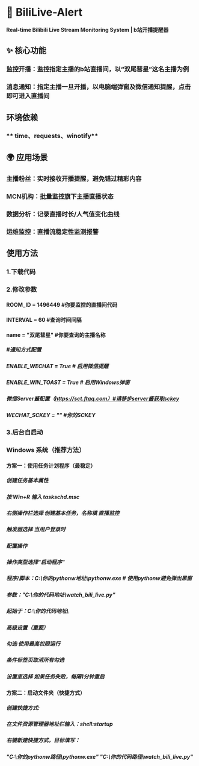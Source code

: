 # 🚀 BiliLive-Alert 
 **Real-time Bilibili Live Stream Monitoring System | b站开播提醒器**
## ✨ 核心功能
### **监控开播**：监控指定主播的b站直播间，以“双尾彗星”这名主播为例
### **消息通知**：指定主播一旦开播，以电脑端弹窗及微信通知提醒，点击即可进入直播间
## 环境依赖
### ** time、requests、winotify**
## 🌍 应用场景
### 主播粉丝：实时接收开播提醒，避免错过精彩内容
### MCN机构：批量监控旗下主播直播状态
### 数据分析：记录直播时长/人气值变化曲线
### 运维监控：直播流稳定性监测报警
## 使用方法
### 1.下载代码
### 2.修改参数
#### ROOM_ID = 1496449 #你要监控的直播间代码
#### INTERVAL = 60 #查询时间间隔
#### name = "双尾彗星" #你要查询的主播名称
##### #通知方式配置
##### ENABLE_WECHAT = True # 启用微信提醒
##### ENABLE_WIN_TOAST = True  # 启用Windows弹窗
##### 微信Server酱配置（https://sct.ftqq.com）#请移步server酱获取sckey
##### WECHAT_SCKEY = "" #你的SCKEY
### 3.后台自启动
###  Windows 系统（推荐方法）
#### 方案一：使用任务计划程序（最稳定）
##### 创建任务基本属性
##### 按 Win+R 输入 taskschd.msc
##### 右侧操作栏选择 创建基本任务，名称填 直播监控
##### 触发器选择 当用户登录时
##### 配置操作
##### 操作类型选择"启动程序"
##### 程序/脚本：C:\你的pythonw地址\pythonw.exe  # 使用pythonw避免弹出黑窗
##### 参数："C:\你的代码地址\watch_bili_live.py"
##### 起始于：C:\你的代码地址\
##### 高级设置（重要）
##### 勾选 使用最高权限运行
##### 条件标签页取消所有勾选
##### 设置里选择 如果任务失败，每隔1分钟重启
#### 方案二：启动文件夹（快捷方式）
##### 创建快捷方式:
##### 在文件资源管理器地址栏输入：shell:startup
##### 右键新建快捷方式，目标填写：
##### "C:\你的pythonw路径\pythonw.exe" "C:\你的代码路径\watch_bili_live.py"
